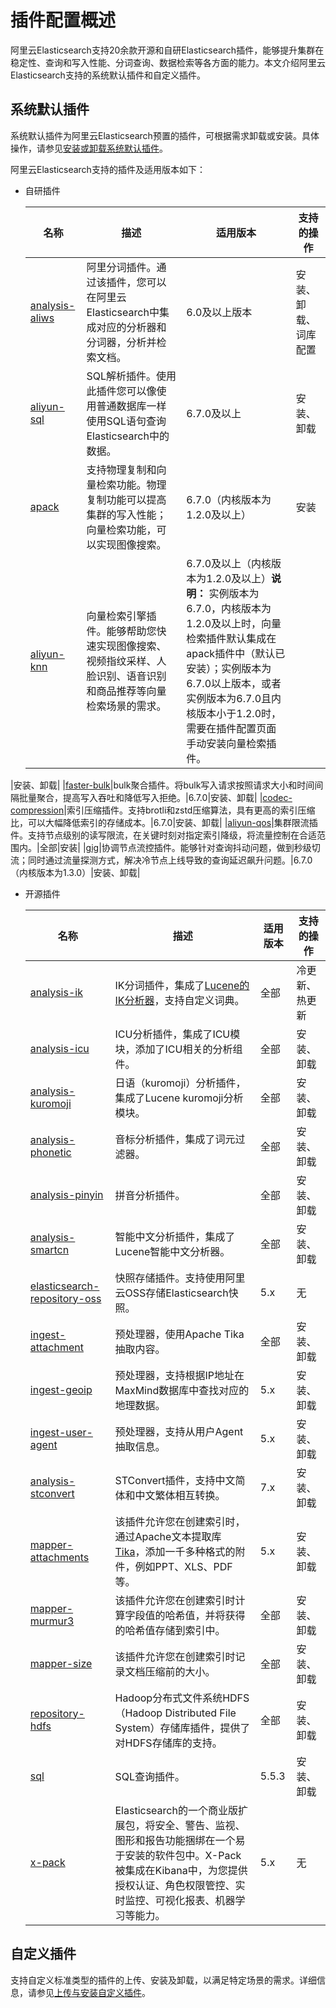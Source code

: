 # 插件配置概述

阿里云Elasticsearch支持20余款开源和自研Elasticsearch插件，能够提升集群在稳定性、查询和写入性能、分词查询、数据检索等各方面的能力。本文介绍阿里云Elasticsearch支持的系统默认插件和自定义插件。

## 系统默认插件

系统默认插件为阿里云Elasticsearch预置的插件，可根据需求卸载或安装。具体操作，请参见[安装或卸载系统默认插件](/intl.zh-CN/Elasticsearch/插件配置/安装或卸载系统默认插件.md)。

阿里云Elasticsearch支持的插件及适用版本如下：

-   自研插件

    |名称|描述|适用版本|支持的操作|
    |--|--|----|-----|
    |[analysis-aliws](/intl.zh-CN/Elasticsearch/插件配置/系统默认插件/使用AliNLP分词插件（analysis-aliws）.md)|阿里分词插件。通过该插件，您可以在阿里云Elasticsearch中集成对应的分析器和分词器，分析并检索文档。|6.0及以上版本|安装、卸载、词库配置|
    |[aliyun-sql](/intl.zh-CN/Elasticsearch/插件配置/系统默认插件/使用aliyun-sql插件/使用方法.md)|SQL解析插件。使用此插件您可以像使用普通数据库一样使用SQL语句查询Elasticsearch中的数据。|6.7.0及以上|安装、卸载|
    |[apack](/intl.zh-CN/Elasticsearch/插件配置/系统默认插件/使用apack插件的物理复制功能.md)|支持物理复制和向量检索功能。物理复制功能可以提高集群的写入性能；向量检索功能，可以实现图像搜索。|6.7.0（内核版本为1.2.0及以上）|安装|
    |[aliyun-knn]()|向量检索引擎插件。能够帮助您快速实现图像搜索、视频指纹采样、人脸识别、语音识别和商品推荐等向量检索场景的需求。|6.7.0及以上（内核版本为1.2.0及以上）**说明：** 实例版本为6.7.0，内核版本为1.2.0及以上时，向量检索插件默认集成在apack插件中（默认已安装）；实例版本为6.7.0以上版本，或者实例版本为6.7.0且内核版本小于1.2.0时，需要在插件配置页面手动安装向量检索插件。

|安装、卸载|
    |[faster-bulk](/intl.zh-CN/Elasticsearch/插件配置/系统默认插件/使用bulk聚合插件（faster-bulk）.md)|bulk聚合插件。将bulk写入请求按照请求大小和时间间隔批量聚合，提高写入吞吐和降低写入拒绝。|6.7.0|安装、卸载|
    |[codec-compression](/intl.zh-CN/Elasticsearch/插件配置/系统默认插件/使用索引压缩插件beta版本（codec-compression）.md)|索引压缩插件。支持brotli和zstd压缩算法，具有更高的索引压缩比，可以大幅降低索引的存储成本。|6.7.0|安装、卸载|
    |[aliyun-qos](/intl.zh-CN/Elasticsearch/插件配置/系统默认插件/使用集群限流插件（aliyun-qos）.md)|集群限流插件。支持节点级别的读写限流，在关键时刻对指定索引降级，将流量控制在合适范围内。|全部|安装|
    |[gig](/intl.zh-CN/Elasticsearch/插件配置/系统默认插件/使用gig流控插件.md)|协调节点流控插件。能够针对查询抖动问题，做到秒级切流；同时通过流量探测方式，解决冷节点上线导致的查询延迟飙升问题。|6.7.0（内核版本为1.3.0）|安装、卸载|

-   开源插件

    |名称|描述|适用版本|支持的操作|
    |--|--|----|-----|
    |[analysis-ik](/intl.zh-CN/Elasticsearch/插件配置/系统默认插件/使用IK分词插件（analysis-ik）.md)|IK分词插件，集成了[Lucene的IK分析器](http://code.google.com/p/ik-analyzer/)，支持自定义词典。|全部|冷更新、热更新|
    |[analysis-icu](https://www.elastic.co/guide/en/elasticsearch/plugins/6.7/analysis-icu.html)|ICU分析插件，集成了ICU模块，添加了ICU相关的分析组件。|全部|安装、卸载|
    |[analysis-kuromoji](https://www.elastic.co/guide/en/elasticsearch/plugins/6.7/analysis-kuromoji.html)|日语（kuromoji）分析插件，集成了Lucene kuromoji分析模块。|全部|安装、卸载|
    |[analysis-phonetic](https://www.elastic.co/guide/en/elasticsearch/plugins/6.7/analysis-phonetic.html)|音标分析插件，集成了词元过滤器。|全部|安装、卸载|
    |[analysis-pinyin](https://github.com/medcl/elasticsearch-analysis-pinyin)|拼音分析插件。|全部|安装、卸载|
    |[analysis-smartcn](https://www.elastic.co/guide/en/elasticsearch/plugins/6.7/analysis-smartcn.html)|智能中文分析插件，集成了Lucene智能中文分析器。|全部|安装、卸载|
    |[elasticsearch-repository-oss](https://github.com/aliyun/elasticsearch-repository-oss)|快照存储插件。支持使用阿里云OSS存储Elasticsearch快照。|5.x|无|
    |[ingest-attachment](https://www.elastic.co/guide/en/elasticsearch/plugins/current/ingest-attachment.html#ingest-attachment)|预处理器，使用Apache Tika抽取内容。|全部|安装、卸载|
    |[ingest-geoip](https://www.elastic.co/guide/en/elasticsearch/plugins/current/ingest-geoip.html)|预处理器，支持根据IP地址在MaxMind数据库中查找对应的地理数据。|5.x|安装、卸载|
    |[ingest-user-agent](https://www.elastic.co/guide/en/elasticsearch/plugins/current/ingest-user-agent.html)|预处理器，支持从用户Agent抽取信息。|5.x|安装、卸载|
    |[analysis-stconvert](https://github.com/medcl/elasticsearch-analysis-stconvert)|STConvert插件，支持中文简体和中文繁体相互转换。|7.x|安装、卸载|
    |[mapper-attachments](https://github.com/elastic/elasticsearch-mapper-attachments)|该插件允许您在创建索引时，通过Apache文本提取库[Tika](http://lucene.apache.org/tika/)，添加一千多种格式的附件，例如PPT、XLS、PDF等。|5.x|安装、卸载|
    |[mapper-murmur3](https://www.elastic.co/guide/en/elasticsearch/plugins/current/mapper-murmur3.html)|该插件允许您在创建索引时计算字段值的哈希值，并将获得的哈希值存储到索引中。|全部|安装、卸载|
    |[mapper-size](https://www.elastic.co/guide/en/elasticsearch/plugins/current/mapper-size.html)|该插件允许您在创建索引时记录文档压缩前的大小。|全部|安装、卸载|
    |[repository-hdfs](https://github.com/elastic/elasticsearch-hdfs)|Hadoop分布式文件系统HDFS（Hadoop Distributed File System）存储库插件，提供了对HDFS存储库的支持。|全部|安装、卸载|
    |[sql](https://github.com/NLPchina/elasticsearch-sql)|SQL查询插件。|5.5.3|安装、卸载|
    |[x-pack](https://www.elastic.co/guide/en/elasticsearch/reference/7.10/setup-xpack.html)|Elasticsearch的一个商业版扩展包，将安全、警告、监视、图形和报告功能捆绑在一个易于安装的软件包中。X-Pack被集成在Kibana中，为您提供授权认证、角色权限管控、实时监控、可视化报表、机器学习等能力。|5.x|无|


## 自定义插件

支持自定义标准类型的插件的上传、安装及卸载，以满足特定场景的需求。详细信息，请参见[上传与安装自定义插件](/intl.zh-CN/Elasticsearch/插件配置/上传与安装自定义插件.md)。

